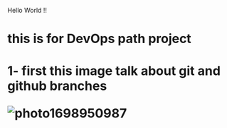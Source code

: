 
Hello World !!

<h1>this is for DevOps path project<h1>
<p>
 1- first this image talk about git and github branches
</p>


![photo1698950987](https://github.com/abdobzx/git_github_gitlab/assets/61870589/41b04a3e-530d-4498-b3c3-63ec0b79031f)
